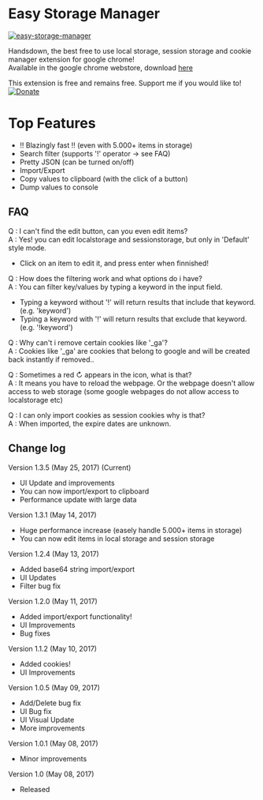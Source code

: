 Easy Storage Manager
==========================
[![easy-storage-manager](https://lh3.googleusercontent.com/-QUju5lMEv9CbrjhT1yIDoWkNerdn37CqK6SQu_ONalfhvUKwI49i59IJAd_upyCoJirClC5r8g=s640-h400-e365-rw)](https://chrome.google.com/webstore/detail/easy-storage-manager/ifpigodghnlhaaeibphbkloekpcpmcfo)    

Handsdown, the best free to use local storage, session storage and cookie manager extension for google chrome!    
Available in the google chrome webstore, download [here](https://chrome.google.com/webstore/detail/easy-storage-manager/ifpigodghnlhaaeibphbkloekpcpmcfo)    

This extension is free and remains free. Support me if you would like to!      
[![Donate](https://img.shields.io/badge/Donate-PayPal-green.svg)](https://www.paypal.com/cgi-bin/webscr?cmd=_s-xclick&hosted_button_id=S7L7L2B9SNTME)  

Top Features
==========================
- !! Blazingly fast !! (even with 5.000+ items in storage)
- Search filter (supports '!' operator -> see FAQ)
- Pretty JSON (can be turned on/off)
- Import/Export
- Copy values to clipboard (with the click of a button)
- Dump values to console

FAQ
----------------------
Q : I can't find the edit button, can you even edit items?    
A : Yes! you can edit localstorage and sessionstorage, but only in 'Default' style mode.    
- Click on an item to edit it, and press enter when finnished!    

Q : How does the filtering work and what options do i have?  
A : You can filter key/values by typing a keyword in the input field.  
- Typing a keyword without '!' will return results that include that keyword. (e.g. 'keyword')  
- Typing a keyword with '!' will return results that exclude that keyword. (e.g. '!keyword')  

Q : Why can't i remove certain cookies like '_ga'?  
A : Cookies like '_ga' are cookies that belong to google and will be created back instantly if removed.. 

Q : Sometimes a red &#8635; appears in the icon, what is that?     
A : It means you have to reload the webpage. Or the webpage doesn't allow access to web storage (some google webpages do not allow access to localstorage etc)    

Q : I can only import cookies as session cookies why is that?  
A : When imported, the expire dates are unknown.

Change log
----------------------
Version 1.3.5 (May 25, 2017) (Current)
- UI Update and improvements
- You can now import/export to clipboard
- Performance update with large data

Version 1.3.1 (May 14, 2017)
- Huge performance increase (easely handle 5.000+ items in storage)
- You can now edit items in local storage and session storage

Version 1.2.4 (May 13, 2017)
- Added base64 string import/export
- UI Updates
- Filter bug fix

Version 1.2.0 (May 11, 2017)
- Added import/export functionality!
- UI Improvements
- Bug fixes

Version 1.1.2 (May 10, 2017)
- Added cookies!
- UI Improvements

Version 1.0.5 (May 09, 2017)
- Add/Delete bug fix
- UI Bug fix
- UI Visual Update
- More improvements

Version 1.0.1 (May 08, 2017)
- Minor improvements

Version 1.0 (May 08, 2017)
- Released
